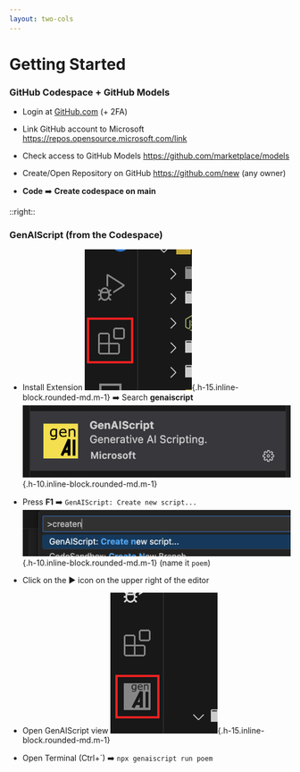 ```yaml
---
layout: two-cols
---
```


# Getting Started

### GitHub Codespace + GitHub Models

-   Login at [GitHub.com](https://github.com) (+ 2FA)

-   Link GitHub account to Microsoft https://repos.opensource.microsoft.com/link

-   Check access to GitHub Models https://github.com/marketplace/models

-   Create/Open Repository on GitHub https://github.com/new (any owner)

-   **Code** ➡️ **Create codespace on main**

::right::

### GenAIScript (from the Codespace)

-   Install Extension ![Extensions icon](./vscode-extensions-view.png){.h-15.inline-block.rounded-md.m-1} ➡️ Search **genaiscript** ![Marketplace icon](./vscode-marketplace.png){.h-10.inline-block.rounded-md.m-1}

-   Press **F1** ➡️ `GenAIScript: Create new script...` <br/>
    ![Create a new script](./vscode-create-new-script.png){.h-10.inline-block.rounded-md.m-1} (name it `poem`)
-   Click on the ▶️ icon on the upper right of the editor
-   Open GenAIScript view ![GenAIScript view](./vscode-genaiscript-view.png){.h-15.inline-block.rounded-md.m-1}
-   Open Terminal (Ctrl+\`) ➡️ `npx genaiscript run poem`